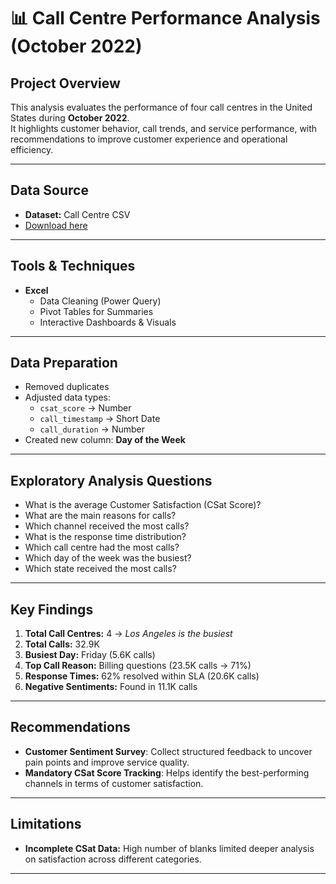 # 📊 Call Centre Performance Analysis (October 2022)

## Project Overview  
This analysis evaluates the performance of four call centres in the United States during **October 2022**.  
It highlights customer behavior, call trends, and service performance, with recommendations to improve customer experience and operational efficiency.  



---

## Data Source  
- **Dataset:** Call Centre CSV  
- [Download here](https://ko-fi.com/s/df3c8ba99e)  

---

## Tools & Techniques  
- **Excel**  
  - Data Cleaning (Power Query)  
  - Pivot Tables for Summaries  
  - Interactive Dashboards & Visuals  

---

## Data Preparation  
- Removed duplicates  
- Adjusted data types:  
  - `csat_score` → Number  
  - `call_timestamp` → Short Date  
  - `call_duration` → Number  
- Created new column: **Day of the Week**  

---

## Exploratory Analysis Questions  
- What is the average Customer Satisfaction (CSat Score)?  
- What are the main reasons for calls?  
- Which channel received the most calls?  
- What is the response time distribution?  
- Which call centre had the most calls?  
- Which day of the week was the busiest?  
- Which state received the most calls?  

---

## Key Findings  
1. **Total Call Centres:** 4 → *Los Angeles is the busiest*  
2. **Total Calls:** 32.9K  
3. **Busiest Day:** Friday (5.6K calls)  
4. **Top Call Reason:** Billing questions (23.5K calls → 71%)  
5. **Response Times:** 62% resolved within SLA (20.6K calls)  
6. **Negative Sentiments:** Found in 11.1K calls  

---

## Recommendations  
- **Customer Sentiment Survey**: Collect structured feedback to uncover pain points and improve service quality.  
- **Mandatory CSat Score Tracking**: Helps identify the best-performing channels in terms of customer satisfaction.  

---

## Limitations  
- **Incomplete CSat Data:** High number of blanks limited deeper analysis on satisfaction across different categories.  

---
